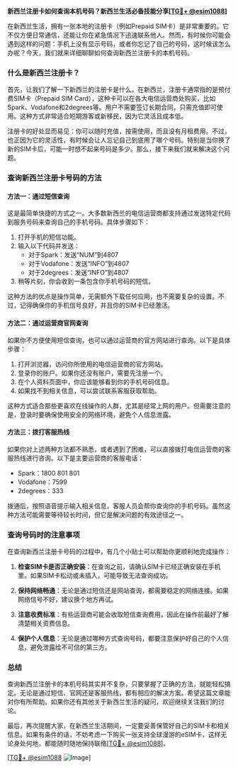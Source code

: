 **新西兰注册卡如何查询本机号码？新西兰生活必备技能分享[[TG💪+ @esim1088](https://t.me/s/esim1088)]**

在新西兰生活，拥有一张本地的注册卡（例如Prepaid SIM卡）是非常重要的。它不仅方便日常通信，还能让你在紧急情况下迅速联系他人。然而，有时候你可能会遇到这样的问题：手机上没有显示号码，或者你忘记了自己的号码，这时候该怎么办呢？今天，我们就来详细聊聊如何查询新西兰注册卡的本机号码。

### 什么是新西兰注册卡？

首先，让我们了解一下新西兰的注册卡是什么。在新西兰，注册卡通常指的是预付费SIM卡（Prepaid SIM Card），这种卡可以在各大电信运营商处购买，比如Spark、Vodafone和2degrees等。用户不需要签订长期合同，只需充值即可使用。这种方式非常适合短期游客或新移民，因为它灵活且成本低。

注册卡的好处显而易见：你可以随时充值，按需使用，而且没有月租费用。不过，也正因为它的灵活性，有时候会让人忘记自己到底用了哪个号码。特别是当你换了新的SIM卡后，可能一时想不起来号码是多少。那么，接下来我们就来解决这个问题。

### 查询新西兰注册卡号码的方法

#### 方法一：通过短信查询

这是最简单快捷的方式之一。大多数新西兰的电信运营商都支持通过发送特定代码到服务号码来查询自己的手机号码。具体步骤如下：

1. 打开手机的短信功能。
2. 输入以下代码并发送：
   - 对于Spark：发送“NUM”到4807
   - 对于Vodafone：发送“INFO”到4807
   - 对于2degrees：发送“INFO”到4807
3. 稍等片刻，你会收到一条包含你手机号码的短信。

这种方法的优点是操作简单，无需额外下载任何应用，也不需要复杂的设置。不过，记得确保你的手机信号良好，并且你的SIM卡已经激活。

#### 方法二：通过运营商官网查询

如果你不方便使用短信查询，也可以通过运营商的官方网站进行查询。以下是具体步骤：

1. 打开浏览器，访问你所使用的电信运营商的官方网站。
2. 登录你的账户。如果你还没有账户，需要先注册一个。
3. 在个人资料页面中，你应该能够看到你的手机号码信息。
4. 如果找不到相关信息，可以尝试联系客服获取帮助。

这种方式适合那些更喜欢在线操作的人群，尤其是经常上网的用户。但需要注意的是，登录时要确保使用安全的网络环境，避免个人信息泄露。

#### 方法三：拨打客服热线

如果你对上述两种方法都不熟悉，或者遇到了困难，可以直接拨打电信运营商的客服热线进行咨询。以下是主要运营商的客服电话：

- Spark：1800 801 801
- Vodafone：7599
- 2degrees：333

拨通后，按照语音提示输入相关信息，客服人员会帮你查询你的手机号码。虽然这种方法可能需要等待较长时间，但它是解决问题的有效途径之一。

### 查询号码时的注意事项

在查询新西兰注册卡号码的过程中，有几个小贴士可以帮助你更顺利地完成操作：

1. **检查SIM卡是否正确安装**：在查询之前，请确认SIM卡已经正确安装在手机里。如果SIM卡松动或未插入，可能导致无法查询成功。
   
2. **保持网络畅通**：无论是通过短信还是网站查询，都需要稳定的网络连接。如果网络信号不好，建议换个地方再试。

3. **注意收费标准**：有些运营商可能会收取短信查询费用，因此在操作前最好了解清楚相关资费信息。

4. **保护个人信息**：无论是通过哪种方式查询号码，都要注意保护好自己的个人信息，避免泄露给不可信的第三方。

### 总结

查询新西兰注册卡的本机号码其实并不复杂，只要掌握了正确的方法，就能轻松搞定。无论是通过短信、官网还是客服热线，都有相应的解决方案。希望这篇文章能对你有所帮助。如果你还有其他关于新西兰生活的疑问，欢迎继续关注我们的讨论。

最后，再次提醒大家，在新西兰生活期间，一定要妥善保管好自己的SIM卡和相关信息。如果有条件的话，不妨考虑一下购买一张支持全球漫游的eSIM卡，这样无论身处何地，都能随时随地保持联络[[TG💪+ @esim1088](https://t.me/s/esim1088)]。

[[TG💪+ @esim1088](https://t.me/s/esim1088) ![Image](https://i.postimg.cc/4NQfJmqS/Snipaste-2025-05-13-00-14-12.png)]